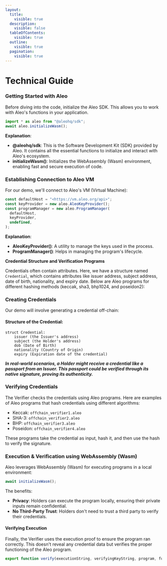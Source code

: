 ```yaml
---
layout:
  title:
    visible: true
  description:
    visible: false
  tableOfContents:
    visible: true
  outline:
    visible: true
  pagination:
    visible: true
---
```


# Technical Guide

### Getting Started with Aleo

Before diving into the code, initialize the Aleo SDK. This allows you to work with Aleo's functions in your application.

```jsx
import * as aleo from "@aleohq/sdk";
await aleo.initializeWasm();
```

**Explanation**:

* **@aleohq/sdk**: This is the Software Development Kit (SDK) provided by Aleo. It contains all the essential functions to initialize and interact with Aleo's ecosystem.
* **initializeWasm()**: Initializes the WebAssembly (Wasm) environment, enabling fast and secure execution of code.

### Establishing Connection to Aleo VM

For our demo, we'll connect to Aleo's VM (Virtual Machine):

```jsx
const defaultHost = "<https://vm.aleo.org/api>";
const keyProvider = new aleo.AleoKeyProvider();
const programManager = new aleo.ProgramManager(
  defaultHost,
  keyProvider,
  undefined,
);
```

**Explanation**:

* **AleoKeyProvider()**: A utility to manage the keys used in the process.
* **ProgramManager()**: Helps in managing the program's lifecycle.

**Credential Structure and Verification Programs**

Credentials often contain attributes. Here, we have a structure named `Credential`, which contains attributes like issuer address, subject address, date of birth, nationality, and expiry date. Below are Aleo programs for different hashing methods (keccak, sha3, bhp1024, and poseidon2):

### Creating Credentials

Our demo will involve generating a credential off-chain:

#### Structure of the Credential:

```
struct Credential:
    issuer (the Issuer's address)
    subject (the Holder's address)
    dob (Date of Birth)
    nationality (Country of Origin)
    expiry (Expiration date of the credential)
```

_**In real-world scenarios, a Holder might receive a credential like a passport from an Issuer. This passport could be verified through its native signature, proving its authenticity.**_

### Verifying Credentials

The Verifier checks the credentials using Aleo programs. Here are examples of Aleo programs that hash credentials using different algorithms:

* Keccak: `offchain_verifier1.aleo`
* SHA-3: `offchain_verifier2.aleo`
* BHP: `offchain_verifier3.aleo`
* Poseidon: `offchain_verifier4.aleo`

These programs take the credential as input, hash it, and then use the hash to verify the signature.

### Execution & Verification using WebAssembly (Wasm)

Aleo leverages WebAssembly (Wasm) for executing programs in a local environment:

```jsx
await initializeWasm();
```

The benefits:

* **Privacy**: Holders can execute the program locally, ensuring their private inputs remain confidential.
* **No Third-Party Trust**: Holders don't need to trust a third party to verify their credentials.

#### Verifying Execution

Finally, the Verifier uses the execution proof to ensure the program ran correctly. This doesn't reveal any credential data but verifies the proper functioning of the Aleo program.

```jsx
export function verify(executionString, verifyingKeyString, program, functionName) {...}
```

